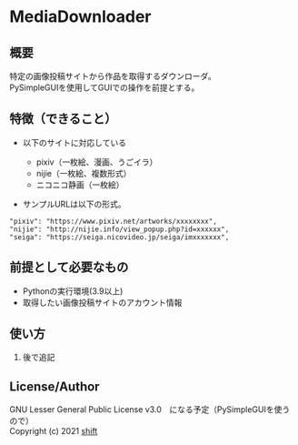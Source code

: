 # MediaDownloader


## 概要
特定の画像投稿サイトから作品を取得するダウンローダ。  
PySimpleGUIを使用してGUIでの操作を前提とする。


## 特徴（できること）
- 以下のサイトに対応している
    - pixiv（一枚絵、漫画、うごイラ）  
    - nijie（一枚絵、複数形式）  
    - ニコニコ静画（一枚絵）  

- サンプルURLは以下の形式。
```
"pixiv": "https://www.pixiv.net/artworks/xxxxxxxx",
"nijie": "http://nijie.info/view_popup.php?id=xxxxxx",
"seiga": "https://seiga.nicovideo.jp/seiga/imxxxxxxx",
```


## 前提として必要なもの
- Pythonの実行環境(3.9以上)
- 取得したい画像投稿サイトのアカウント情報


## 使い方
1. 後で追記


## License/Author
GNU Lesser General Public License v3.0　になる予定（PySimpleGUIを使うので）  
Copyright (c) 2021 [shift](https://twitter.com/_shift4869)  


